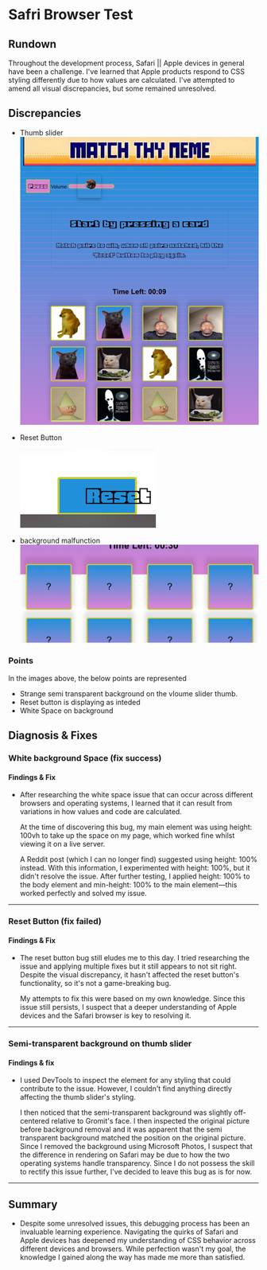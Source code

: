 # Safri Browser Test

## Rundown

Throughout the development process, Safari || Apple devices in general have been a challenge. I've learned that Apple products respond to CSS styling differently due to how values are calculated. I've attempted to amend all visual discrepancies, but some remained unresolved.

## Discrepancies
 - Thumb slider
![Full Page](./safariBrowserTest.jpg)
 - Reset Button

   ![reset Button](./resetButtonMalf.png)
 - background malfunction
![White background](./whiteSpace.png)

### Points
In the images above, the below points are represented
 - Strange semi transparent background on the vloume slider thumb.
 - Reset button is displaying as inteded 
 - White Space on background

## Diagnosis & Fixes

### White background Space (fix success)
#### Findings & Fix 
- After researching the white space issue that can occur across different browsers and operating systems, I learned that it can result from variations in how values and code are calculated.

  At the time of discovering this bug, my main element was using height: 100vh to take up the space on my page, which worked fine whilst viewing it on a live server.

  A Reddit post (which I can no longer find) suggested using height: 100% instead.
 With this information, I experimented with height: 100%, but it didn't resolve the issue. After further testing, I applied height: 100% to the body element and min-height: 100% to the main element—this worked perfectly and solved my issue.

----
### Reset Button (fix failed)
#### Findings & Fix
- The reset button bug still eludes me to this day. I tried researching the issue and applying multiple fixes but it still appears to not sit right. Despite the visual discrepancy, it hasn't affected the reset button's functionality, so it's not a game-breaking bug. 

  My attempts to fix this were based on my own knowledge. Since this issue still persists, I suspect that a deeper understanding of Apple devices and the Safari browser is key to resolving it.
----
### Semi-transparent background on thumb slider
#### Findings & fix
 - I used DevTools to inspect the element for any styling that could contribute to the issue. However, I couldn't find anything directly affecting the thumb slider's styling.

   I then noticed that the semi-transparent background was slightly off-centered relative to Gromit's face. I then inspected the original picture before background removal and it was apparent that the semi transparent background matched the position on the original picture. Since I removed the background using Microsoft Photos, I suspect that the difference in rendering on Safari may be due to how the two operating systems handle transparency. Since I do not possess the skill to rectify this issue further, I've decided to leave this bug as is for now. 

----
## Summary

- Despite some unresolved issues, this debugging process has been an invaluable learning experience. Navigating the quirks of Safari and Apple devices has deepened my understanding of CSS behavior across different devices and browsers. While perfection wasn't my goal, the knowledge I gained along the way has made me more than satisfied. 